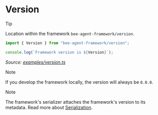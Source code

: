 # Version

> [!TIP]
>
> Location within the framework `bee-agent-framework/version`.

<!-- embedme examples/version.ts -->

```ts
import { Version } from "bee-agent-framework/version";

console.log(`Framework version is ${Version}`);
```

_Source: [examples/version.ts](/examples/version.ts)_

> [!NOTE]
>
> If you develop the framework locally, the version will always be `0.0.0`.

> [!NOTE]
>
> The framework's serializer attaches the framework's version to its metadata. Read more about [Serialization](./serialization.md).
